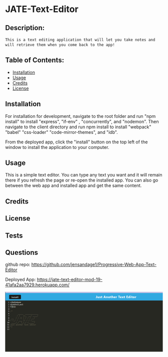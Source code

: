 # JATE-Text-Editor


## Description:
    This is a text editing application that will let you take notes and will retrieve them when you come back to the app!  

## Table of Contents:
* [Installation](#installation)
* [Usage](#usage)
* [Credits](#credits)
* [License](#license)

## Installation
For installation for development, navigate to the root folder and run "npm install" to install "express", "if-env" , "concurrently", and "nodemon". Then navigate to the client directory and run npm install to install "webpack" "babel" "css-loader" "code-mirror-themes", and "idb". 

From the deployed app, click the "install" button on the top left of the window to install the application to your computer. 

## Usage
This is a simple text editor. You can type any text you want and it will remain there if you refresh the page or re-open the installed app. You can also go between the web app and installed app and get the same content. 

## Credits

## License  

## Tests


## Questions

github repo:
https://github.com/jensandage1/Progressive-Web-App-Text-Editor

Deployed App:
https://jate-text-editor-mod-19-41afa2aa7929.herokuapp.com/

![Image of the jate application with text](image.png)